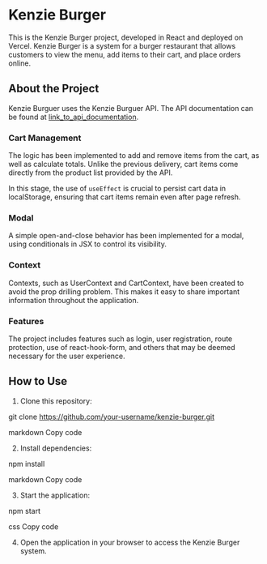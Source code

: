 # Kenzie Burger


This is the Kenzie Burger project, developed in React and deployed on Vercel. Kenzie Burger is a system for a burger restaurant that allows customers to view the menu, add items to their cart, and place orders online.


## About the Project

Kenzie Burguer uses the Kenzie Burguer API. The API documentation can be found at [link_to_api_documentation](https://github.com/Kenzie-Academy-Brasil-Developers/hamburgueria-kenzie-version-2/).

### Cart Management

The logic has been implemented to add and remove items from the cart, as well as calculate totals. Unlike the previous delivery, cart items come directly from the product list provided by the API.

In this stage, the use of `useEffect` is crucial to persist cart data in localStorage, ensuring that cart items remain even after page refresh.

### Modal

A simple open-and-close behavior has been implemented for a modal, using conditionals in JSX to control its visibility.

### Context

Contexts, such as UserContext and CartContext, have been created to avoid the prop drilling problem. This makes it easy to share important information throughout the application.

### Features

The project includes features such as login, user registration, route protection, use of react-hook-form, and others that may be deemed necessary for the user experience.


## How to Use


1. Clone this repository:

git clone https://github.com/your-username/kenzie-burger.git

markdown
Copy code

2. Install dependencies:

npm install

markdown
Copy code

3. Start the application:

npm start

css
Copy code

4. Open the application in your browser to access the Kenzie Burger system.
